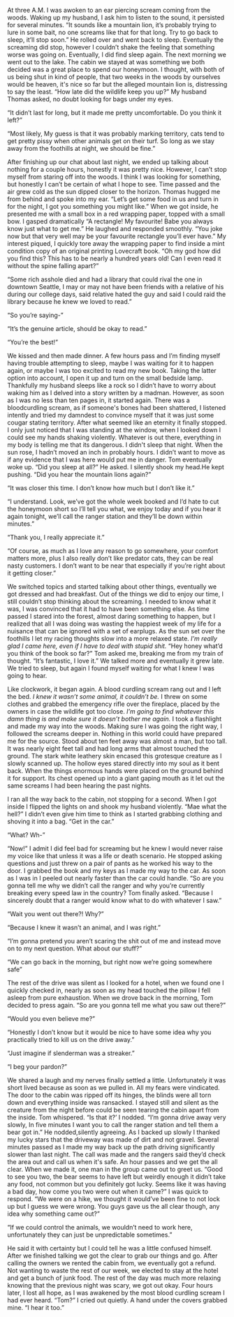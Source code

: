 

At three A.M. I was awoken to an ear piercing scream coming from the woods. Waking up my husband, I ask him to listen to the sound, it persisted for several minutes. “It sounds like a mountain lion, it’s probably trying to lure in some bait, no one screams like that for that long. Try to go back to sleep, it’ll stop soon.” He rolled over and went back to sleep. Eventually the screaming did stop, however I couldn’t shake the feeling that something worse was going on. Eventually, I did find sleep again. The next morning we went out to the lake. The cabin we stayed at was something we both decided was a great place to spend our honeymoon. I thought, with both of us being shut in kind of people, that two weeks in the woods by ourselves would be heaven, it's nice so far but the alleged mountain lion is, distressing to say the least. “How late did the wildlife keep you up?” My husband Thomas asked, no doubt looking for bags under my eyes.

“It didn’t last for long, but it made me pretty uncomfortable. Do you think it left?”

“Most likely, My guess is that it was probably marking territory, cats tend to get pretty pissy when other animals get on their turf. So long as we stay away from the foothills at night, we should be fine.”

After finishing up our chat about last night, we ended up talking about nothing for a couple hours, honestly it was pretty nice. However, I can’t stop myself from staring off into the woods. I think I was looking for something, but honestly I can’t be certain of what I hope to see. Time passed and the air grew cold as the sun dipped closer to the horizon. Thomas hugged me from behind and spoke into my ear. “Let’s get some food in us and turn in for the night, I got you something you might like.” When we got inside, he presented me with a small box in a red wrapping paper, topped with a small bow. I gasped dramatically “A rectangle! My favourite! Babe you always know just what to get me.” He laughed and responded smoothly. “You joke now but that very well may be your favourite rectangle you’ll ever have.” My interest piqued, I quickly tore away the wrapping paper to find inside a mint condition copy of an original printing Lovecraft book. “Oh my god how did you find this? This has to be nearly a hundred years old! Can I even read it without the spine falling apart?” 

“Some rich asshole died and had a library that could rival the one in downtown Seattle, I may or may not have been friends with a relative of his during our college days, said relative hated the guy and said I could raid the library because he knew we loved to read.”

“So you’re saying-”

“It’s the genuine article, should be okay to read.”

“You’re the best!”

We kissed and then made dinner. A few hours pass and I’m finding myself having trouble attempting to sleep, maybe I was waiting for it to happen again, or maybe I was too excited to read my new book. Taking the latter option into account, I open it up and turn on the small bedside lamp. Thankfully my husband sleeps like a rock so I didn’t have to worry about waking him as I delved into a story written by a madman. However, as soon as I was no less than ten pages in, it started again. There was a bloodcurdling scream, as if someone's bones had been shattered, I listened intently and tried my damndest to convince myself that it was just some cougar stating territory. After what seemed like an eternity it finally stopped. I only just noticed that I was standing at the window, when I looked down I could see my hands shaking violently. Whatever is out there, everything in my body is telling me that its dangerous. I didn't sleep that night. When the sun rose, I hadn’t moved an inch in probably hours. I didn’t want to move as if any evidence that I was here would put me in danger. Tom eventually woke up. “Did you sleep at all?” He asked. I silently shook my head.He kept pushing. “Did you hear the mountain lions again?” 

“It was closer this time. I don’t know how much but I don’t like it.”

“I understand. Look, we’ve got the whole week booked and I’d hate to cut the honeymoon short so I’ll tell you what, we enjoy today and if you hear it again tonight, we’ll call the ranger station and they’ll be down within minutes.”

“Thank you, I really appreciate it.”

“Of course, as much as I love any reason to go somewhere, your comfort matters more, plus I also really don’t like predator cats, they can be real nasty customers. I don’t want to be near that especially if you’re right about it getting closer.”

We switched topics and started talking about other things, eventually we got dressed and had breakfast. Out of the things we did to enjoy our time, I still couldn’t stop thinking about the screaming. I needed to know what it was, I was convinced that it had to have been something else. As time passed I stared into the forest, almost daring something to happen, but I realized that all I was doing was wasting the happiest week of my life for a nuisance that can be ignored with a set of earplugs. As the sun set over the foothills I let my racing thoughts slow into a more relaxed state. *I’m really glad I came here, even if I have to deal with stupid shit.* “Hey honey what’d you think of the book so far?” Tom asked me, breaking me from my train of thought. “It’s fantastic, I love it.” We talked more and eventually it grew late. We tried to sleep, but again I found myself waiting for what I knew I was going to hear. 

Like clockwork, it began again. A blood curdling scream rang out and I left the bed. *I knew it wasn’t some animal, it couldn’t be.* I threw on some clothes and grabbed the emergency rifle over the fireplace, placed by the owners in case the wildlife got too close. *I’m going to find whatever this damn thing is and make sure it doesn’t bother me again.* I took a flashlight and made my way into the woods. Making sure I was going the right way, I followed the screams deeper in. Nothing in this world could have prepared me for the source. Stood about ten feet away was almost a man, but too tall. It was nearly eight feet tall and had long arms that almost touched the ground. The stark white leathery skin encased this grotesque creature as I slowly scanned up. The hollow eyes stared directly into my soul as it bent back. When the things enormous hands were placed on the ground behind it for support. Its chest opened up into a giant gaping mouth as it let out the same screams I had been hearing the past nights.

I ran all the way back to the cabin, not stopping for a second. When I got inside I flipped the lights on and shook my husband violently. “Mae what the hell?” I didn’t even give him time to think as I started grabbing clothing and shoving it into a bag. “Get in the car.”

“What? Wh-”

“Now!” I admit I did feel bad for screaming but he knew I would never raise my voice like that unless it was a life or death scenario. He stopped asking questions and just threw on a pair of pants as he worked his way to the door. I grabbed the book and my keys as I made my way to the car. As soon as I was in I peeled out nearly faster than the car could handle. “So are you gonna tell me why we didn’t call the ranger and why you’re currently breaking every speed law in the country? Tom finally asked. “Because I sincerely doubt that a ranger would know what to do with whatever I saw.”

“Wait you went out there?! Why?”

“Because I knew it wasn’t an animal, and I was right.”

“I’m gonna pretend you aren’t scaring the shit out of me and instead move on to my next question. What about our stuff?” 

“We can go back in the morning, but right now we’re going somewhere safe”

The rest of the drive was silent as I looked for a hotel, when we found one I quickly checked in, nearly as soon as my head touched the pillow I fell asleep from pure exhaustion. When we drove back in the morning, Tom decided to press again. “So are you gonna tell me what you saw out there?”

“Would you even believe me?”

“Honestly I don’t know but it would be nice to have some idea why you practically tried to kill us on the drive away.”

“Just imagine if slenderman was a streaker.”

“I beg your pardon?”

We shared a laugh and my nerves finally settled a little. Unfortunately it was short lived because as soon as we pulled in. All my fears were vindicated. The door to the cabin was ripped off its hinges, the blinds were all torn down and everything inside was ransacked. I stayed still and silent as the creature from the night before could be seen tearing the cabin apart from the inside. Tom whispered. “Is that it?’ I nodded. “I’m gonna drive away very slowly, In five minutes I want you to call the ranger station and tell them a bear got in.” He nodded,silently agreeing. As I backed up slowly I thanked my lucky stars that the driveway was made of dirt and not gravel. Several minutes passed as I made my way back up the path driving significantly slower than last night. The call was made and the rangers said they’d check the area out and call us when it's safe. An hour passes and we get the all clear. When we made it, one man in the group came out to greet us. “Good to see you two, the bear seems to have left but weirdly enough it didn’t take any food, not common but you definitely got lucky. Seems like it was having a bad day, how come you two were out when it came?” I was quick to respond. “We were on a hike, we thought it would’ve been fine to not lock up but I guess we were wrong. You guys gave us the all clear though, any idea why something came out?”

“If we could control the animals, we wouldn’t need to work here, unfortunately they can just be unpredictable sometimes.” 

He said it with certainty but I could tell he was a little confused himself. After we finished talking we got the clear to grab our things and go. After calling the owners we rented the cabin from, we eventually got a refund. Not wanting to waste the rest of our week, we elected to stay at the hotel and get a bunch of junk food. The rest of the day was much more relaxing knowing that the previous night was scary, we got out okay. Four hours later, I lost all hope, as I was awakened by the most blood curdling scream I had ever heard. “Tom?” I cried out quietly. A hand under  the covers grabbed mine. “I hear it too.”